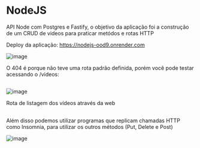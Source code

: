 # NodeJS

API Node com Postgres e Fastify, o objetivo da aplicação foi a construção de um CRUD de videos para praticar metódos e rotas HTTP

Deploy da aplicação: https://nodejs-ood9.onrender.com


![image](https://github.com/MatheusFilg/nodejs/assets/112526643/162c2147-44c3-4675-a631-01cba1a17aac)

O 404 é porque não teve uma rota padrão definida, porém você pode testar acessando o /videos:
##

![image](https://github.com/MatheusFilg/nodejs/assets/112526643/9077b10a-ee13-4cb1-aab1-841d5f916a74)

Rota de listagem dos vídeos através da web
##

Além disso podemos utilizar programas que replicam chamadas HTTP como Insomnia, para utilizar os outros métodos (Put, Delete e Post)

![image](https://github.com/MatheusFilg/nodejs/assets/112526643/0a67ec6b-e690-4735-90ed-345d242002db)
